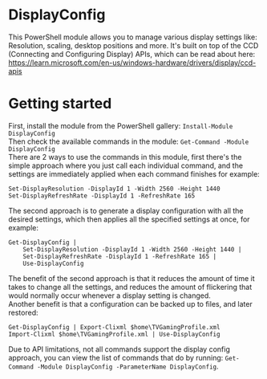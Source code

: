 # DisplayConfig
This PowerShell module allows you to manage various display settings like: Resolution, scaling, desktop positions and more.
It's built on top of the CCD (Connecting and Configuring Display) APIs, which can be read about here: https://learn.microsoft.com/en-us/windows-hardware/drivers/display/ccd-apis

# Getting started
First, install the module from the PowerShell gallery: `Install-Module DisplayConfig`  
Then check the available commands in the module: `Get-Command -Module DisplayConfig`  
There are 2 ways to use the commands in this module, first there's the simple approach where you just call each individual command, and the settings are immediately applied when each command finishes for example:
```
Set-DisplayResolution -DisplayId 1 -Width 2560 -Height 1440
Set-DisplayRefreshRate -DisplayId 1 -RefreshRate 165
```
The second approach is to generate a display configuration with all the desired settings, which then applies all the specified settings at once, for example:
```
Get-DisplayConfig |
    Set-DisplayResolution -DisplayId 1 -Width 2560 -Height 1440 |
    Set-DisplayRefreshRate -DisplayId 1 -RefreshRate 165 |
    Use-DisplayConfig
```
The benefit of the second approach is that it reduces the amount of time it takes to change all the settings, and reduces the amount of flickering that would normally occur whenever a display setting is changed.  
Another benefit is that a configuration can be backed up to files, and later restored:
```
Get-DisplayConfig | Export-Clixml $home\TVGamingProfile.xml
Import-Clixml $home\TVGamingProfile.xml | Use-DisplayConfig
```
Due to API limitations, not all commands support the display config approach, you can view the list of commands that do by running: `Get-Command -Module DisplayConfig -ParameterName DisplayConfig`.
